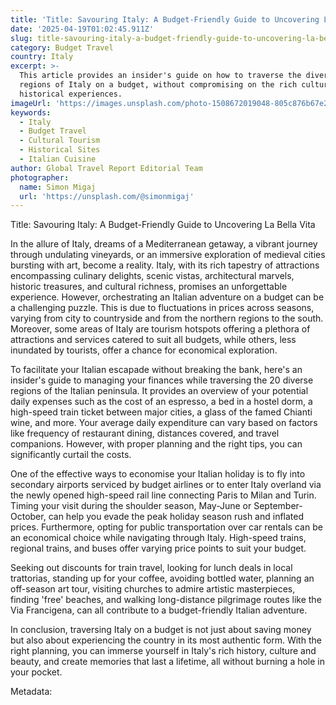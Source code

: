 ```yaml
---
title: 'Title: Savouring Italy: A Budget-Friendly Guide to Uncovering La Bella Vita'
date: '2025-04-19T01:02:45.911Z'
slug: title-savouring-italy-a-budget-friendly-guide-to-uncovering-la-bella-vita
category: Budget Travel
country: Italy
excerpt: >-
  This article provides an insider's guide on how to traverse the diverse
  regions of Italy on a budget, without compromising on the rich cultural and
  historical experiences.
imageUrl: 'https://images.unsplash.com/photo-1508672019048-805c876b67e2'
keywords:
  - Italy
  - Budget Travel
  - Cultural Tourism
  - Historical Sites
  - Italian Cuisine
author: Global Travel Report Editorial Team
photographer:
  name: Simon Migaj
  url: 'https://unsplash.com/@simonmigaj'
---
```


Title: Savouring Italy: A Budget-Friendly Guide to Uncovering La Bella Vita

In the allure of Italy, dreams of a Mediterranean getaway, a vibrant journey through undulating vineyards, or an immersive exploration of medieval cities bursting with art, become a reality. Italy, with its rich tapestry of attractions encompassing culinary delights, scenic vistas, architectural marvels, historic treasures, and cultural richness, promises an unforgettable experience. However, orchestrating an Italian adventure on a budget can be a challenging puzzle. This is due to fluctuations in prices across seasons, varying from city to countryside and from the northern regions to the south. Moreover, some areas of Italy are tourism hotspots offering a plethora of attractions and services catered to suit all budgets, while others, less inundated by tourists, offer a chance for economical exploration.

To facilitate your Italian escapade without breaking the bank, here's an insider's guide to managing your finances while traversing the 20 diverse regions of the Italian peninsula. It provides an overview of your potential daily expenses such as the cost of an espresso, a bed in a hostel dorm, a high-speed train ticket between major cities, a glass of the famed Chianti wine, and more. Your average daily expenditure can vary based on factors like frequency of restaurant dining, distances covered, and travel companions. However, with proper planning and the right tips, you can significantly curtail the costs.

One of the effective ways to economise your Italian holiday is to fly into secondary airports serviced by budget airlines or to enter Italy overland via the newly opened high-speed rail line connecting Paris to Milan and Turin. Timing your visit during the shoulder season, May-June or September-October, can help you evade the peak holiday season rush and inflated prices. Furthermore, opting for public transportation over car rentals can be an economical choice while navigating through Italy. High-speed trains, regional trains, and buses offer varying price points to suit your budget.

Seeking out discounts for train travel, looking for lunch deals in local trattorias, standing up for your coffee, avoiding bottled water, planning an off-season art tour, visiting churches to admire artistic masterpieces, finding 'free' beaches, and walking long-distance pilgrimage routes like the Via Francigena, can all contribute to a budget-friendly Italian adventure.

In conclusion, traversing Italy on a budget is not just about saving money but also about experiencing the country in its most authentic form. With the right planning, you can immerse yourself in Italy's rich history, culture and beauty, and create memories that last a lifetime, all without burning a hole in your pocket.

Metadata:

